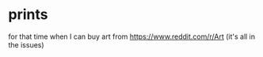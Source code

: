 # prints
for that time when I can buy art from https://www.reddit.com/r/Art (it's all in the issues)

